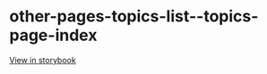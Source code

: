 # other-pages-topics-list--topics-page-index

[View in storybook](https://raw.githack.com/Independent-Digital-News-and-Media-Ltd/standard-pwamp-sb/PR-350-sb/index.html?path=/story/other-pages-topics-list--topics-page-index)